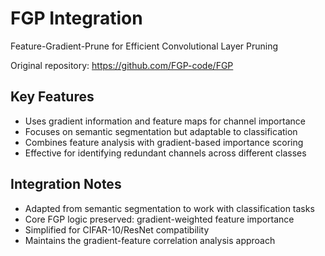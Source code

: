 # FGP Integration

Feature-Gradient-Prune for Efficient Convolutional Layer Pruning

Original repository: https://github.com/FGP-code/FGP

## Key Features
- Uses gradient information and feature maps for channel importance
- Focuses on semantic segmentation but adaptable to classification
- Combines feature analysis with gradient-based importance scoring
- Effective for identifying redundant channels across different classes

## Integration Notes
- Adapted from semantic segmentation to work with classification tasks
- Core FGP logic preserved: gradient-weighted feature importance
- Simplified for CIFAR-10/ResNet compatibility
- Maintains the gradient-feature correlation analysis approach
